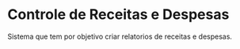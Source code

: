 # Controle de Receitas e Despesas

Sistema que tem por objetivo criar relatorios de receitas e despesas.
